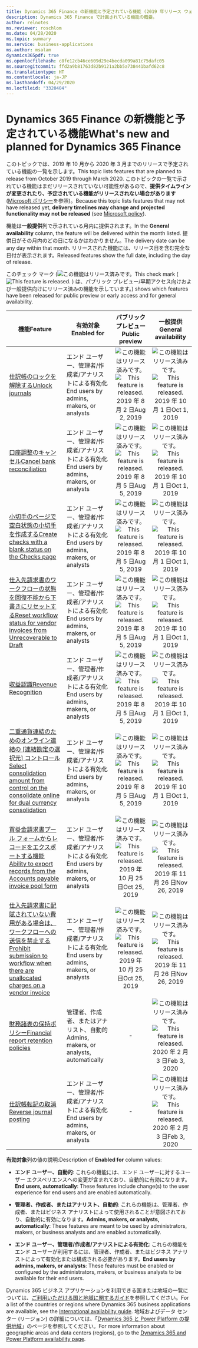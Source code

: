 ```yaml
---
title: Dynamics 365 Finance の新機能と予定されている機能 (2019 年リリース ウェーブ 2)
description: Dynamics 365 Finance で計画されている機能の概要。
author: relnotes
ms.reviewer: roschlom
ms.date: 04/28/2020
ms.topic: summary
ms.service: business-applications
ms.author: msalam
dynamics365pdf: true
ms.openlocfilehash: c8fe12cb46ce609d29e4becda099a81c75dafc05
ms.sourcegitcommit: ffd2a9b81763d82b9121a2bb5a738441bafd62c8
ms.translationtype: HT
ms.contentlocale: ja-JP
ms.lasthandoff: 04/29/2020
ms.locfileid: "3320404"
---
```

# <a name="whats-new-and-planned-for-dynamics-365-finance"></a><span data-ttu-id="a7115-103">Dynamics 365 Finance の新機能と予定されている機能</span><span class="sxs-lookup"><span data-stu-id="a7115-103">What's new and planned for Dynamics 365 Finance</span></span>

<span data-ttu-id="a7115-104">このトピックでは、2019 年 10 月から 2020 年 3 月までのリリースで予定されている機能の一覧を示します。</span><span class="sxs-lookup"><span data-stu-id="a7115-104">This topic lists features that are planned to release from October 2019 through March 2020.</span></span> <span data-ttu-id="a7115-105">このトピックの一覧で示されている機能はまだリリースされていない可能性があるので、**提供タイムラインが変更されたり、予定されている機能がリリースされない場合があります** ([Microsoft ポリシー](https://go.microsoft.com/fwlink/p/?linkid=2007332)を参照)。</span><span class="sxs-lookup"><span data-stu-id="a7115-105">Because this topic lists features that may not have released yet, **delivery timelines may change and projected functionality may not be released** (see [Microsoft policy](https://go.microsoft.com/fwlink/p/?linkid=2007332)).</span></span>

<span data-ttu-id="a7115-106">機能は**一般提供**列で示されている月内に提供されます。</span><span class="sxs-lookup"><span data-stu-id="a7115-106">In the **General availability** column, the feature will be delivered within the month listed.</span></span> <span data-ttu-id="a7115-107">提供日がその月内のどの日になるかはわかりません。</span><span class="sxs-lookup"><span data-stu-id="a7115-107">The delivery date can be any day within that month.</span></span> <span data-ttu-id="a7115-108">リリースされた機能には、リリース日を含む完全な日付が表示されます。</span><span class="sxs-lookup"><span data-stu-id="a7115-108">Released features show the full date, including the day of release.</span></span>

<span data-ttu-id="a7115-109">このチェック マーク (![この機能はリリース済みです。](/dynamics365-release-plan/media/green-checkmark.png "この機能はリリース済みです。")</span><span class="sxs-lookup"><span data-stu-id="a7115-109">This check mark (![This feature is released.](/dynamics365-release-plan/media/green-checkmark.png "This feature is released.")</span></span> <span data-ttu-id="a7115-110">) は、パブリック プレビュー/早期アクセス向けおよび一般提供向けにリリース済みの機能を示しています。</span><span class="sxs-lookup"><span data-stu-id="a7115-110">) shows which features have been released for public preview or early access and for general availability.</span></span>

| <span data-ttu-id="a7115-111">機能</span><span class="sxs-lookup"><span data-stu-id="a7115-111">Feature</span></span>    | <span data-ttu-id="a7115-112">有効対象</span><span class="sxs-lookup"><span data-stu-id="a7115-112">Enabled for</span></span>    |  <span data-ttu-id="a7115-113">パブリック プレビュー</span><span class="sxs-lookup"><span data-stu-id="a7115-113">Public preview</span></span> |  <span data-ttu-id="a7115-114">一般提供</span><span class="sxs-lookup"><span data-stu-id="a7115-114">General availability</span></span> | 
| ---------- |---------------- | :---------------: |:--------------: |
| [<span data-ttu-id="a7115-115">仕訳帳のロックを解除する</span><span class="sxs-lookup"><span data-stu-id="a7115-115">Unlock journals</span></span>](unlock-journals.md) | <span data-ttu-id="a7115-116">エンド ユーザー、管理者/作成者/アナリストによる有効化</span><span class="sxs-lookup"><span data-stu-id="a7115-116">End users by admins, makers, or analysts</span></span>| <span data-ttu-id="a7115-117">![この機能はリリース済みです。](/dynamics365-release-plan/media/green-checkmark.png "この機能はリリース済みです。")</span><span class="sxs-lookup"><span data-stu-id="a7115-117">![This feature is released.](/dynamics365-release-plan/media/green-checkmark.png "This feature is released.")</span></span> <span data-ttu-id="a7115-118">2019 年 8 月 2 日</span><span class="sxs-lookup"><span data-stu-id="a7115-118">Aug 2, 2019</span></span>|<span data-ttu-id="a7115-119">![この機能はリリース済みです。](/dynamics365-release-plan/media/green-checkmark.png "この機能はリリース済みです。")</span><span class="sxs-lookup"><span data-stu-id="a7115-119">![This feature is released.](/dynamics365-release-plan/media/green-checkmark.png "This feature is released.")</span></span> <span data-ttu-id="a7115-120">2019 年 10 月 1 日</span><span class="sxs-lookup"><span data-stu-id="a7115-120">Oct 1, 2019</span></span> | 
| [<span data-ttu-id="a7115-121">口座調整のキャンセル</span><span class="sxs-lookup"><span data-stu-id="a7115-121">Cancel bank reconciliation</span></span>](cancel-bank-reconciliation.md) | <span data-ttu-id="a7115-122">エンド ユーザー、管理者/作成者/アナリストによる有効化</span><span class="sxs-lookup"><span data-stu-id="a7115-122">End users by admins, makers, or analysts</span></span>| <span data-ttu-id="a7115-123">![この機能はリリース済みです。](/dynamics365-release-plan/media/green-checkmark.png "この機能はリリース済みです。")</span><span class="sxs-lookup"><span data-stu-id="a7115-123">![This feature is released.](/dynamics365-release-plan/media/green-checkmark.png "This feature is released.")</span></span> <span data-ttu-id="a7115-124">2019 年 8 月 5 日</span><span class="sxs-lookup"><span data-stu-id="a7115-124">Aug 5, 2019</span></span>|<span data-ttu-id="a7115-125">![この機能はリリース済みです。](/dynamics365-release-plan/media/green-checkmark.png "この機能はリリース済みです。")</span><span class="sxs-lookup"><span data-stu-id="a7115-125">![This feature is released.](/dynamics365-release-plan/media/green-checkmark.png "This feature is released.")</span></span> <span data-ttu-id="a7115-126">2019 年 10 月 1 日</span><span class="sxs-lookup"><span data-stu-id="a7115-126">Oct 1, 2019</span></span> | 
| [<span data-ttu-id="a7115-127">小切手のページで空白状態の小切手を作成する</span><span class="sxs-lookup"><span data-stu-id="a7115-127">Create checks with a blank status on the Checks page</span></span>](create-checks-blank-status-checks-page.md) | <span data-ttu-id="a7115-128">エンド ユーザー、管理者/作成者/アナリストによる有効化</span><span class="sxs-lookup"><span data-stu-id="a7115-128">End users by admins, makers, or analysts</span></span>| <span data-ttu-id="a7115-129">![この機能はリリース済みです。](/dynamics365-release-plan/media/green-checkmark.png "この機能はリリース済みです。")</span><span class="sxs-lookup"><span data-stu-id="a7115-129">![This feature is released.](/dynamics365-release-plan/media/green-checkmark.png "This feature is released.")</span></span> <span data-ttu-id="a7115-130">2019 年 8 月 5 日</span><span class="sxs-lookup"><span data-stu-id="a7115-130">Aug 5, 2019</span></span>|<span data-ttu-id="a7115-131">![この機能はリリース済みです。](/dynamics365-release-plan/media/green-checkmark.png "この機能はリリース済みです。")</span><span class="sxs-lookup"><span data-stu-id="a7115-131">![This feature is released.](/dynamics365-release-plan/media/green-checkmark.png "This feature is released.")</span></span> <span data-ttu-id="a7115-132">2019 年 10 月 1 日</span><span class="sxs-lookup"><span data-stu-id="a7115-132">Oct 1, 2019</span></span> | 
| [<span data-ttu-id="a7115-133">仕入先請求書のワークフローの状態を回復不能から下書きにリセットする</span><span class="sxs-lookup"><span data-stu-id="a7115-133">Reset workflow status for vendor invoices from Unrecoverable to Draft</span></span>](reset-workflow-status-vendor-invoices-unrecoverable-draft.md) | <span data-ttu-id="a7115-134">エンド ユーザー、管理者/作成者/アナリストによる有効化</span><span class="sxs-lookup"><span data-stu-id="a7115-134">End users by admins, makers, or analysts</span></span>| <span data-ttu-id="a7115-135">![この機能はリリース済みです。](/dynamics365-release-plan/media/green-checkmark.png "この機能はリリース済みです。")</span><span class="sxs-lookup"><span data-stu-id="a7115-135">![This feature is released.](/dynamics365-release-plan/media/green-checkmark.png "This feature is released.")</span></span> <span data-ttu-id="a7115-136">2019 年 8 月 5 日</span><span class="sxs-lookup"><span data-stu-id="a7115-136">Aug 5, 2019</span></span>|<span data-ttu-id="a7115-137">![この機能はリリース済みです。](/dynamics365-release-plan/media/green-checkmark.png "この機能はリリース済みです。")</span><span class="sxs-lookup"><span data-stu-id="a7115-137">![This feature is released.](/dynamics365-release-plan/media/green-checkmark.png "This feature is released.")</span></span> <span data-ttu-id="a7115-138">2019 年 10 月 1 日</span><span class="sxs-lookup"><span data-stu-id="a7115-138">Oct 1, 2019</span></span> | 
| [<span data-ttu-id="a7115-139">収益認識</span><span class="sxs-lookup"><span data-stu-id="a7115-139">Revenue Recognition</span></span>](revenue-recognition.md) | <span data-ttu-id="a7115-140">エンド ユーザー、管理者/作成者/アナリストによる有効化</span><span class="sxs-lookup"><span data-stu-id="a7115-140">End users by admins, makers, or analysts</span></span>| <span data-ttu-id="a7115-141">![この機能はリリース済みです。](/dynamics365-release-plan/media/green-checkmark.png "この機能はリリース済みです。")</span><span class="sxs-lookup"><span data-stu-id="a7115-141">![This feature is released.](/dynamics365-release-plan/media/green-checkmark.png "This feature is released.")</span></span> <span data-ttu-id="a7115-142">2019 年 8 月 5 日</span><span class="sxs-lookup"><span data-stu-id="a7115-142">Aug 5, 2019</span></span>|<span data-ttu-id="a7115-143">![この機能はリリース済みです。](/dynamics365-release-plan/media/green-checkmark.png "この機能はリリース済みです。")</span><span class="sxs-lookup"><span data-stu-id="a7115-143">![This feature is released.](/dynamics365-release-plan/media/green-checkmark.png "This feature is released.")</span></span> <span data-ttu-id="a7115-144">2019 年 10 月 1 日</span><span class="sxs-lookup"><span data-stu-id="a7115-144">Oct 1, 2019</span></span> | 
| <span data-ttu-id="a7115-145">[二重通貨連結のためのオンライン連結の [連結勘定の選択元] コントロール](select-consolidation-amount-control-consolidate-online-dual-currency-consolidation.md)</span><span class="sxs-lookup"><span data-stu-id="a7115-145">[Select consolidation amount from control on the consolidate online for dual currency consolidation](select-consolidation-amount-control-consolidate-online-dual-currency-consolidation.md)</span></span> | <span data-ttu-id="a7115-146">エンド ユーザー、管理者/作成者/アナリストによる有効化</span><span class="sxs-lookup"><span data-stu-id="a7115-146">End users by admins, makers, or analysts</span></span>| <span data-ttu-id="a7115-147">![この機能はリリース済みです。](/dynamics365-release-plan/media/green-checkmark.png "この機能はリリース済みです。")</span><span class="sxs-lookup"><span data-stu-id="a7115-147">![This feature is released.](/dynamics365-release-plan/media/green-checkmark.png "This feature is released.")</span></span> <span data-ttu-id="a7115-148">2019 年 8 月 5 日</span><span class="sxs-lookup"><span data-stu-id="a7115-148">Aug 5, 2019</span></span>|<span data-ttu-id="a7115-149">![この機能はリリース済みです。](/dynamics365-release-plan/media/green-checkmark.png "この機能はリリース済みです。")</span><span class="sxs-lookup"><span data-stu-id="a7115-149">![This feature is released.](/dynamics365-release-plan/media/green-checkmark.png "This feature is released.")</span></span> <span data-ttu-id="a7115-150">2019 年 10 月 1 日</span><span class="sxs-lookup"><span data-stu-id="a7115-150">Oct 1, 2019</span></span> | 
| [<span data-ttu-id="a7115-151">買掛金請求書プール フォームからレコードをエクスポートする機能</span><span class="sxs-lookup"><span data-stu-id="a7115-151">Ability to export records from the Accounts payable invoice pool form</span></span>](ability-export-records-accounts-payable-invoice-pool-form.md) | <span data-ttu-id="a7115-152">エンド ユーザー、管理者/作成者/アナリストによる有効化</span><span class="sxs-lookup"><span data-stu-id="a7115-152">End users by admins, makers, or analysts</span></span>| <span data-ttu-id="a7115-153">![この機能はリリース済みです。](/dynamics365-release-plan/media/green-checkmark.png "この機能はリリース済みです。")</span><span class="sxs-lookup"><span data-stu-id="a7115-153">![This feature is released.](/dynamics365-release-plan/media/green-checkmark.png "This feature is released.")</span></span> <span data-ttu-id="a7115-154">2019 年 10 月 25 日</span><span class="sxs-lookup"><span data-stu-id="a7115-154">Oct 25, 2019</span></span>|<span data-ttu-id="a7115-155">![この機能はリリース済みです。](/dynamics365-release-plan/media/green-checkmark.png "この機能はリリース済みです。")</span><span class="sxs-lookup"><span data-stu-id="a7115-155">![This feature is released.](/dynamics365-release-plan/media/green-checkmark.png "This feature is released.")</span></span> <span data-ttu-id="a7115-156">2019 年 11 月 26 日</span><span class="sxs-lookup"><span data-stu-id="a7115-156">Nov 26, 2019</span></span> | 
| [<span data-ttu-id="a7115-157">仕入先請求書に配賦されていない費用がある場合は、ワークフローへの送信を禁止する</span><span class="sxs-lookup"><span data-stu-id="a7115-157">Prohibit submission to workflow when there are unallocated charges on a vendor invoice</span></span>](prohibit-submission-workflow-when-there-are-unallocated-charges-vendor-invoice.md) | <span data-ttu-id="a7115-158">エンド ユーザー、管理者/作成者/アナリストによる有効化</span><span class="sxs-lookup"><span data-stu-id="a7115-158">End users by admins, makers, or analysts</span></span>| <span data-ttu-id="a7115-159">![この機能はリリース済みです。](/dynamics365-release-plan/media/green-checkmark.png "この機能はリリース済みです。")</span><span class="sxs-lookup"><span data-stu-id="a7115-159">![This feature is released.](/dynamics365-release-plan/media/green-checkmark.png "This feature is released.")</span></span> <span data-ttu-id="a7115-160">2019 年 10 月 25 日</span><span class="sxs-lookup"><span data-stu-id="a7115-160">Oct 25, 2019</span></span>|<span data-ttu-id="a7115-161">![この機能はリリース済みです。](/dynamics365-release-plan/media/green-checkmark.png "この機能はリリース済みです。")</span><span class="sxs-lookup"><span data-stu-id="a7115-161">![This feature is released.](/dynamics365-release-plan/media/green-checkmark.png "This feature is released.")</span></span> <span data-ttu-id="a7115-162">2019 年 11 月 26 日</span><span class="sxs-lookup"><span data-stu-id="a7115-162">Nov 26, 2019</span></span> | 
| [<span data-ttu-id="a7115-163">財務諸表の保持ポリシー</span><span class="sxs-lookup"><span data-stu-id="a7115-163">Financial report retention policies</span></span>](financial-report-retention-policies.md) | <span data-ttu-id="a7115-164">管理者、作成者、またはアナリスト、自動的</span><span class="sxs-lookup"><span data-stu-id="a7115-164">Admins, makers, or analysts, automatically</span></span>| -|<span data-ttu-id="a7115-165">![この機能はリリース済みです。](/dynamics365-release-plan/media/green-checkmark.png "この機能はリリース済みです。")</span><span class="sxs-lookup"><span data-stu-id="a7115-165">![This feature is released.](/dynamics365-release-plan/media/green-checkmark.png "This feature is released.")</span></span> <span data-ttu-id="a7115-166">2020 年 2 月 3 日</span><span class="sxs-lookup"><span data-stu-id="a7115-166">Feb 3, 2020</span></span> | 
| [<span data-ttu-id="a7115-167">仕訳帳転記の取消</span><span class="sxs-lookup"><span data-stu-id="a7115-167">Reverse journal posting</span></span>](reverse-journal-posting.md) | <span data-ttu-id="a7115-168">エンド ユーザー、管理者/作成者/アナリストによる有効化</span><span class="sxs-lookup"><span data-stu-id="a7115-168">End users by admins, makers, or analysts</span></span>| -|<span data-ttu-id="a7115-169">![この機能はリリース済みです。](/dynamics365-release-plan/media/green-checkmark.png "この機能はリリース済みです。")</span><span class="sxs-lookup"><span data-stu-id="a7115-169">![This feature is released.](/dynamics365-release-plan/media/green-checkmark.png "This feature is released.")</span></span> <span data-ttu-id="a7115-170">2020 年 2 月 3 日</span><span class="sxs-lookup"><span data-stu-id="a7115-170">Feb 3, 2020</span></span> | 

<span data-ttu-id="a7115-171">**有効対象**列の値の説明:</span><span class="sxs-lookup"><span data-stu-id="a7115-171">Description of **Enabled for** column values:</span></span>

- <span data-ttu-id="a7115-172">**エンド ユーザー、自動的**: これらの機能には、エンド ユーザーに対するユーザー エクスペリエンスへの変更が含まれており、自動的に有効になります。</span><span class="sxs-lookup"><span data-stu-id="a7115-172">**End users, automatically**: These features include change(s) to the user experience for end users and are enabled automatically.</span></span>

- <span data-ttu-id="a7115-173">**管理者、作成者、またはアナリスト、自動的**: これらの機能は、管理者、作成者、またはビジネス アナリストによって使用されることが意図されており、自動的に有効になります。</span><span class="sxs-lookup"><span data-stu-id="a7115-173">**Admins, makers, or analysts, automatically**: These features are meant to be used by administrators, makers, or business analysts and are enabled automatically.</span></span>

- <span data-ttu-id="a7115-174">**エンド ユーザー、管理者/作成者/アナリストによる有効化**: これらの機能をエンド ユーザーが利用するには、管理者、作成者、またはビジネス アナリストによって有効化または構成される必要があります。</span><span class="sxs-lookup"><span data-stu-id="a7115-174">**End users by admins, makers, or analysts**: These features must be enabled or configured by the administrators, makers, or business analysts to be available for their end users.</span></span>

<span data-ttu-id="a7115-175">Dynamics 365 ビジネス アプリケーションを利用できる国または地域の一覧については、[ご利用いただける国と地域に関するガイド](https://aka.ms/dynamics_365_international_availability_deck)を参照してください。</span><span class="sxs-lookup"><span data-stu-id="a7115-175">For a list of the countries or regions where Dynamics 365 business applications are available, see the [International availability guide](https://aka.ms/dynamics_365_international_availability_deck).</span></span>  <span data-ttu-id="a7115-176">地域およびデータ センター (リージョン) の詳細については、「[Dynamics 365 と Power Platform の提供地域](https://aka.ms/BusinessAppsGeoAvailability)」のページを参照してください。</span><span class="sxs-lookup"><span data-stu-id="a7115-176">For more information about geographic areas and data centers (regions),  go to the [Dynamics 365 and Power Platform availability page](https://aka.ms/BusinessAppsGeoAvailability).</span></span>
